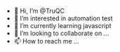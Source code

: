 - 👋 Hi, I’m @TruQC
- 👀 I’m interested in automation test
- 🌱 I’m currently learning javascript
- 💞️ I’m looking to collaborate on ...
- 📫 How to reach me ...

<!---
TruQC/TruQC is a ✨ special ✨ repository because its `README.md` (this file) appears on your GitHub profile.
You can click the Preview link to take a look at your changes.
--->
